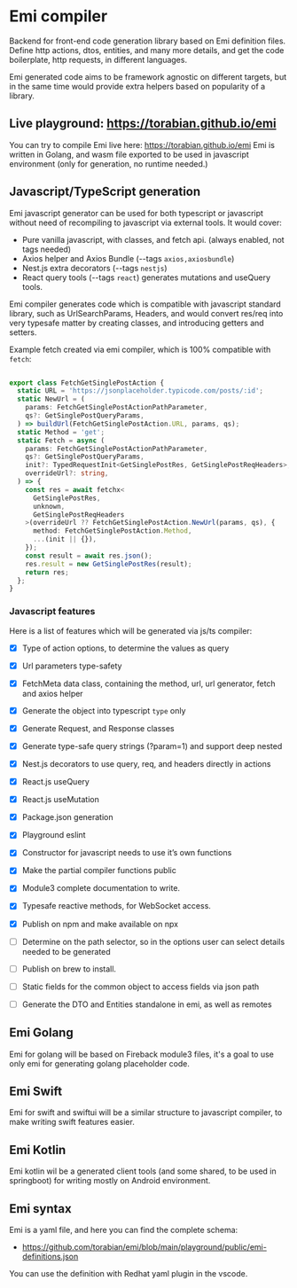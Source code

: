 # Emi compiler

Backend for front-end code generation library based on Emi definition files. Define http actions, dtos, entities, and many more details, and get the code boilerplate, http requests, in different languages. 

Emi generated code aims to be framework agnostic on different targets, but in the same time would provide extra
helpers based on popularity of a library.

## Live playground: https://torabian.github.io/emi 

You can try to compile Emi live here: https://torabian.github.io/emi
Emi is written in Golang, and wasm file exported to be used in javascript environment (only for generation, no runtime needed.)


## Javascript/TypeScript generation

Emi javascript generator can be used for both typescript or javascript without need of recompiling to javascript
via external tools. It would cover:

- Pure vanilla javascript, with classes, and fetch api. (always enabled, not tags needed)
- Axios helper and Axios Bundle (--tags `axios,axiosbundle`)
- Nest.js extra decorators (--tags `nestjs`)
- React query tools (--tags `react`) generates mutations and useQuery tools.

Emi compiler generates code which is compatible with javascript standard library, such as UrlSearchParams, Headers,
and would convert res/req into very typesafe matter by creating classes, and introducing getters and setters.

Example fetch created via emi compiler, which is 100% compatible with `fetch`:

```ts

export class FetchGetSinglePostAction {
  static URL = 'https://jsonplaceholder.typicode.com/posts/:id';
  static NewUrl = (
    params: FetchGetSinglePostActionPathParameter,
    qs?: GetSinglePostQueryParams,
  ) => buildUrl(FetchGetSinglePostAction.URL, params, qs);
  static Method = 'get';
  static Fetch = async (
    params: FetchGetSinglePostActionPathParameter,
    qs?: GetSinglePostQueryParams,
    init?: TypedRequestInit<GetSinglePostRes, GetSinglePostReqHeaders>,
    overrideUrl?: string,
  ) => {
    const res = await fetchx<
      GetSinglePostRes,
      unknown,
      GetSinglePostReqHeaders
    >(overrideUrl ?? FetchGetSinglePostAction.NewUrl(params, qs), {
      method: FetchGetSinglePostAction.Method,
      ...(init || {}),
    });
    const result = await res.json();
    res.result = new GetSinglePostRes(result);
    return res;
  };
}
```

### Javascript features

Here is a list of features which will be generated via js/ts compiler:

- [x] Type of action options, to determine the values as query
- [x] Url parameters type-safety
- [x] FetchMeta data class, containing the method, url, url generator, fetch and axios helper
- [x] Generate the object into typescript `type` only
- [x] Generate Request, and Response classes
- [x] Generate type-safe query strings (?param=1) and support deep nested
- [x] Nest.js decorators to use query, req, and headers directly in actions
- [x] React.js useQuery
- [x] React.js useMutation
- [x] Package.json generation
- [x] Playground eslint
- [x] Constructor for javascript needs to use it’s own functions
- [x] Make the partial compiler functions public
- [x] Module3 complete documentation to write.
- [x] Typesafe reactive methods, for WebSocket access.
- [x] Publish on npm and make available on npx
- [ ] Determine on the path selector, so in the options user can select details needed to be generated
- [ ] Publish on brew to install.
- [ ] Static fields for the common object to access fields via json path
- [ ] Generate the DTO and Entities standalone in emi, as well as remotes


## Emi Golang

Emi for golang will be based on Fireback module3 files, it's a goal to use only emi for generating golang placeholder code.

## Emi Swift

Emi for swift and swiftui will be a similar structure to javascript compiler, to make writing swift features easier.

## Emi Kotlin

Emi kotlin wil be a generated client tools (and some shared, to be used in springboot) for writing mostly on Android environment.

## Emi syntax

Emi is a yaml file, and here you can find the complete schema:
- https://github.com/torabian/emi/blob/main/playground/public/emi-definitions.json

You can use the definition with Redhat yaml plugin in the vscode.

